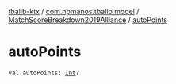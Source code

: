 [tbalib-ktx](../../index.md) / [com.npmanos.tbalib.model](../index.md) / [MatchScoreBreakdown2019Alliance](index.md) / [autoPoints](./auto-points.md)

# autoPoints

`val autoPoints: `[`Int`](https://kotlinlang.org/api/latest/jvm/stdlib/kotlin/-int/index.html)`?`